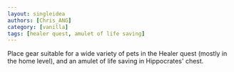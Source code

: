 ```yaml
---
layout: singleidea
authors: [Chris_ANG]
category: [vanilla]
tags: [healer quest, amulet of life saving]
---
```

Place gear suitable for a wide variety of pets in the Healer quest (mostly in
the home level), and an amulet of life saving in Hippocrates' chest.
